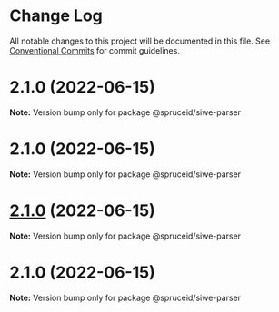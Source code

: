 # Change Log

All notable changes to this project will be documented in this file.
See [Conventional Commits](https://conventionalcommits.org) for commit guidelines.

# 2.1.0 (2022-06-15)

**Note:** Version bump only for package @spruceid/siwe-parser





# 2.1.0 (2022-06-15)

**Note:** Version bump only for package @spruceid/siwe-parser





# [2.1.0](https://github.com/spruceid/siwe/compare/@spruceid/siwe-parser@2.1.0...@spruceid/siwe-parser@2.1.0) (2022-06-15)

**Note:** Version bump only for package @spruceid/siwe-parser





# 2.1.0 (2022-06-15)

**Note:** Version bump only for package @spruceid/siwe-parser
